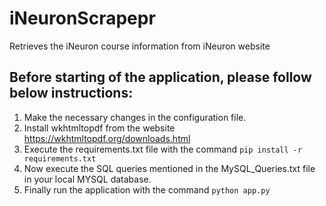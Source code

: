 # iNeuronScrapepr
Retrieves the iNeuron course information from iNeuron website

## Before starting of the application, please follow below instructions:

1. Make the necessary changes in the configuration file.
2. Install wkhtmltopdf from the website https://wkhtmltopdf.org/downloads.html
3. Execute the requirements.txt file with the command ``` pip install -r requirements.txt ```
4. Now execute the SQL queries mentioned in the MySQL_Queries.txt file in your local MYSQL database.
5. Finally run the application with the command ``` python app.py ```